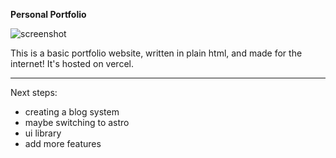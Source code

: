 **Personal Portfolio**

![screenshot](https://github.com/user-attachments/assets/722506e5-bce6-40e2-a8da-06ff38a8dbf1)

This is a basic portfolio website, written in plain html, and made for the internet! It's hosted on vercel.

---

Next steps:

- creating a blog system
- maybe switching to astro
- ui library
- add more features
